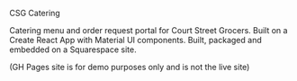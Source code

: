 CSG Catering

Catering menu and order request portal for Court Street Grocers. Built on a Create React App with Material UI components. Built, packaged and embedded on a Squarespace site. 

(GH Pages site is for demo purposes only and is not the live site)

